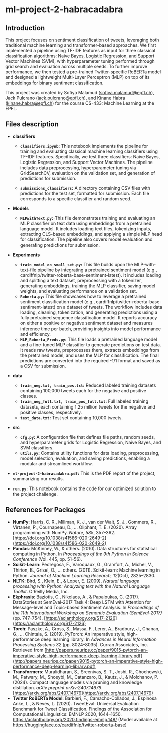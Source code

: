 # ml-project-2-habracadabra

## Introduction
This project focuses on sentiment classification of tweets, leveraging both traditional machine learning and transformer-based approaches. We first implemented a pipeline using TF-IDF features as input for three classical classification algorithms: Naive Bayes, Logistic Regression, and Support Vector Machines (SVM), with hyperparameter tuning performed through grid search and evaluation across multiple seeds. To further improve performance, we then tested a pre-trained Twitter-specific RoBERTa model and designed a lightweight Multi-Layer Perceptron (MLP) on top of its embeddings for binary sentiment classification.

This project was created by Sofiya Malamud (sofiya.malamud@epfl.ch), Jack Pulcrano (jack.pulcrano@epfl.ch), and Kinane Habra (kinane.habra@epfl.ch) for the course CS-433: Machine Learning at the EPFL.

## Files description
- **classifiers**  
    - **`classifiers.ipynb`:** This notebook implements the pipeline for training and evaluating classical machine learning classifiers using TF-IDF features. Specifically, we test three classifiers: Naive Bayes, Logistic Regression, and Support Vector Machines. The pipeline includes data preprocessing, hyperparameter tuning via GridSearchCV, evaluation on the validation set, and generation of predictions for submission.

    - **`submissions_classifiers`:** A directory containing CSV files with predictions for the test set, formatted for submission. Each file corresponds to a specific classifier and random seed.

- **Models** 
    - **`MLPwithText.py`:**-This file demonstrates training and evaluating an MLP classifier on text data using embeddings from a pretrained language model. It includes loading text files, tokenizing inputs, extracting CLS-based embeddings, and applying a simple MLP head for classification. The pipeline also covers model evaluation and generating predictions for submission.

- **Experiments** 
    - **`train_model_on_small_set.py`:** This file builds upon the MLP-with-text-file pipeline by integrating a pretrained sentiment model (e.g., cardiffnlp/twitter-roberta-base-sentiment-latest). It includes loading and splitting a text dataset, preprocessing with a tokenizer, generating embeddings, training the MLP classifier, saving model weights, and evaluating performance on a validation set.
    - **`Roberta.py`:** This file showcases how to leverage a pretrained sentiment classification model (e.g., cardiffnlp/twitter-roberta-base-sentiment-latest) on a dataset of tweets. The workflow includes data loading, cleaning, tokenization, and generating predictions using a fully pretrained sequence classification model. It reports accuracy on either a positive or negative sentiment dataset and measures inference time per batch, providing insights into model performance and efficiency.
    - **`MLP_Roberta_Preds.py`:** This file loads a pretrained language model and a fine-tuned MLP classifier to generate predictions on test data. It reads raw tweets, preprocesses them, extracts embeddings from the pretrained model, and uses the MLP for classification. The final predictions are converted into the required -1/1 format and saved as a CSV for submission.
    

- **data**
    - **`train_neg.txt, train_pos.txt`:** Reduced labeled training datasets containing 100,000 tweets each for the negative and positive classes.
    - **`train_neg_full.txt, train_pos_full.txt`:** Full labeled training datasets, each containing 1.25 million tweets for the negative and positive classes, respectively.
    - **`test_data.txt`:** Test set containing 10,000 tweets.

- **src**
    - **`cfg.py`:** A configuration file that defines file paths, random seeds, and hyperparameter grids for Logistic Regression, Naive Bayes, and SVM classifiers.
    - **`utils.py`:** Contains utility functions for data loading, preprocessing, model selection, evaluation, and saving predictions, enabling a modular and streamlined workflow.


- **`ml-project-2-habracadabra.pdf`:** This is the PDF report of the project, summarizing our results.

- **`run.py`:** This notebook contains the code for our optimized solution to the project challenge. 


## References for Packages  

- **NumPy**: Harris, C. R., Millman, K. J., van der Walt, S. J., Gommers, R., Virtanen, P., Cournapeau, D., ... Oliphant, T. E. (2020). Array programming with NumPy. *Nature*, *585*, 357–362. [https://doi.org/10.1038/s41586-020-2649-2](https://doi.org/10.1038/s41586-020-2649-2)  
- **Pandas**: McKinney, W., & others. (2010). Data structures for statistical computing in Python. In *Proceedings of the 9th Python in Science Conference* (Vol. 445, pp. 51–56).  
- **Scikit-Learn**: Pedregosa, F., Varoquaux, G., Gramfort, A., Michel, V., Thirion, B., Grisel, O., ... others. (2011). Scikit-learn: Machine learning in Python. *Journal of Machine Learning Research, 12*(Oct), 2825–2830.  
- **NLTK**: Bird, S., Klein, E., & Loper, E. (2009). *Natural language processing with Python: Analyzing text with the Natural Language Toolkit*. O'Reilly Media, Inc.  
- **Ekphrasis**: Baziotis, C., Nikolaos, A., & Papaloukas, C. (2017). DataStories at SemEval-2017 Task 4: Deep LSTM with Attention for Message-level and Topic-based Sentiment Analysis. In *Proceedings of the 11th International Workshop on Semantic Evaluation (SemEval-2017)* (pp. 747–754). [https://aclanthology.org/S17-2126](https://aclanthology.org/S17-2126)  
- **Torch**: Paszke, A., Gross, S., Massa, F., Lerer, A., Bradbury, J., Chanan, G., ... Chintala, S. (2019). PyTorch: An imperative style, high-performance deep learning library. In *Advances in Neural Information Processing Systems 32* (pp. 8024–8035). Curran Associates, Inc. Retrieved from [http://papers.neurips.cc/paper/9015-pytorch-an-imperative-style-high-performance-deep-learning-library.pdf](http://papers.neurips.cc/paper/9015-pytorch-an-imperative-style-high-performance-deep-learning-library.pdf)  
- **Transformers**: Muralidharan, S., Sreenivas, S. T., Joshi, R., Chochowski, M., Patwary, M., Shoeybi, M., Catanzaro, B., Kautz, J., & Molchanov, P. (2024). Compact language models via pruning and knowledge distillation. *arXiv preprint arXiv:2407.14679*. [https://arxiv.org/abs/2407.14679](https://arxiv.org/abs/2407.14679)
- **Twitter RoBERTa Model**: Barbieri, F., Camacho-Collados, J., Espinosa Anke, L., & Neves, L. (2020). TweetEval: Universal Evaluation Benchmark for Tweet Classification. Findings of the Association for Computational Linguistics: EMNLP 2020, 1644–1650. https://aclanthology.org/2020.findings-emnlp.148/ (Model available at https://huggingface.co/cardiffnlp/twitter-roberta-base)



